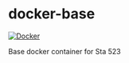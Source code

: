 # docker-base

[![Docker](https://github.com/Sta523-Fa21/docker-base/actions/workflows/docker-publish.yml/badge.svg)](https://github.com/Sta523-Fa21/docker-base/actions/workflows/docker-publish.yml)

Base docker container for Sta 523
